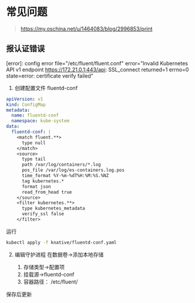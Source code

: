 # 常见问题

> https://my.oschina.net/u/1464083/blog/2996853/print

## 报认证错误

[error]: config error file="/etc/fluent/fluent.conf" error="Invalid Kubernetes API v1 endpoint https://172.21.0.1:443/api: SSL_connect returned=1 errno=0 state=error: certificate verify failed"

1. 创建配置文件 fluentd-conf

```yaml
apiVersion: v1
kind: ConfigMap
metadata:
  name: fluentd-conf
  namespace: kube-system
data:
  fluentd-conf: |
    <match fluent.**>
      type null
    </match>
    <source>
      type tail
      path /var/log/containers/*.log
      pos_file /var/log/es-containers.log.pos
      time_format %Y-%m-%dT%H:%M:%S.%NZ
      tag kubernetes.*
      format json
      read_from_head true
    </source>
    <filter kubernetes.**>
      type kubernetes_metadata
      verify_ssl false
    </filter>
```

运行

```sh
kubectl apply -f knative/fluentd-conf.yaml
```

2. 编辑守护进程
   在数据卷->添加本地存储

   1. 存储类型->配置项
   2. 挂载源->fluentd-conf
   3. 容器路径： /etc/fluent/

保存后更新
